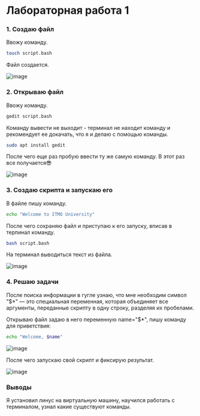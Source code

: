 # Лабораторная работа 1

### 1. Cоздаю файл
   Ввожу команду.
   ```bash
   touch script.bash
   ```
   Файл создается.

   
![image](https://github.com/user-attachments/assets/832ee1d7-b20e-446e-b267-a30c0ee77735)


### 2. Открываю файл
   Ввожу команду.
   ```bash
   gedit script.bash
   ```
   Команду вывести не выходит - терминал не находит команду и рекомендует ее докачать, что я и делаю с помощью команды.
   ```bash
   sudo apt install gedit
   ```
   После чего еще раз пробую ввести ту же самую команду. В этот раз все получается😎

   
![image](https://github.com/user-attachments/assets/582ed952-d869-4b88-a2a4-91edaa2ff3c4)


### 3. Создаю скрипта и запускаю его
   В файле пишу команду. 
   ```bash
   echo "Welcome to ITMO University"
   ```
   После чего сохраняю файл и приступаю к его запуску, вписав в терпинал команду. 
   ```bash
   bash script.bash
   ```
   
   На терминал выводиться текст из файла.

   ![image](https://github.com/user-attachments/assets/7a689162-8815-431e-841a-094366001456)

### 4. Решаю задачи
   После поиска информации в гугле узнаю, что мне необходим символ "$*" — это специальная переменная, которая объединяет все аргументы, переданные скрипту в одну строку, разделяя их пробелами.

   Открываю файл задаю в него переменную name="$*", пишу команду для приветствия:
   ```bash
   echo "Welcome, $name"
   ```
   ![image](https://github.com/user-attachments/assets/d4e281e1-30d6-49ff-8a5b-8b4d021c84d2)

   После чего запускаю свой скрипт и фиксирую результат.

   ![image](https://github.com/user-attachments/assets/948a219a-5cc4-48ae-aebd-818bb8413ab6)

### Выводы
Я установил линус на виртуальную машину, научился работать с терминалом, узнал какие существуют команды.


